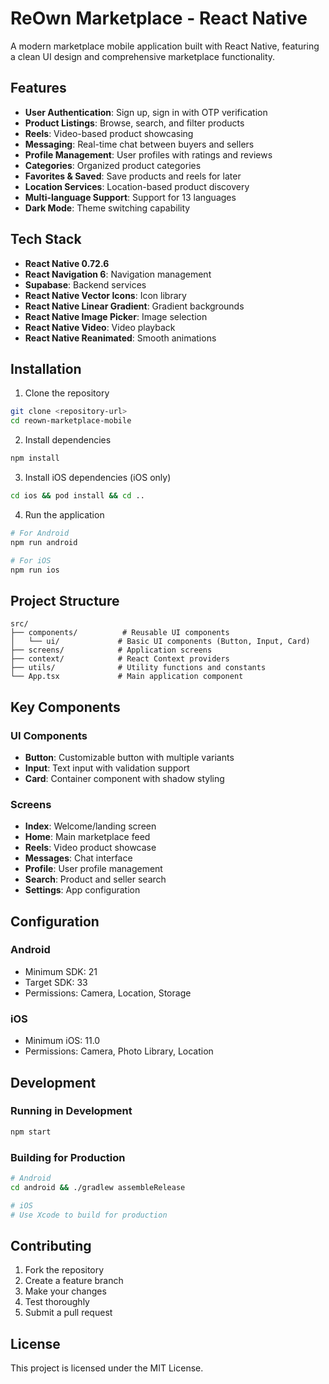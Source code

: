 # ReOwn Marketplace - React Native

A modern marketplace mobile application built with React Native, featuring a clean UI design and comprehensive marketplace functionality.

## Features

- **User Authentication**: Sign up, sign in with OTP verification
- **Product Listings**: Browse, search, and filter products
- **Reels**: Video-based product showcasing
- **Messaging**: Real-time chat between buyers and sellers
- **Profile Management**: User profiles with ratings and reviews
- **Categories**: Organized product categories
- **Favorites & Saved**: Save products and reels for later
- **Location Services**: Location-based product discovery
- **Multi-language Support**: Support for 13 languages
- **Dark Mode**: Theme switching capability

## Tech Stack

- **React Native 0.72.6**
- **React Navigation 6**: Navigation management
- **Supabase**: Backend services
- **React Native Vector Icons**: Icon library
- **React Native Linear Gradient**: Gradient backgrounds
- **React Native Image Picker**: Image selection
- **React Native Video**: Video playback
- **React Native Reanimated**: Smooth animations

## Installation

1. Clone the repository
```bash
git clone <repository-url>
cd reown-marketplace-mobile
```

2. Install dependencies
```bash
npm install
```

3. Install iOS dependencies (iOS only)
```bash
cd ios && pod install && cd ..
```

4. Run the application
```bash
# For Android
npm run android

# For iOS
npm run ios
```

## Project Structure

```
src/
├── components/          # Reusable UI components
│   └── ui/             # Basic UI components (Button, Input, Card)
├── screens/            # Application screens
├── context/            # React Context providers
├── utils/              # Utility functions and constants
└── App.tsx             # Main application component
```

## Key Components

### UI Components
- **Button**: Customizable button with multiple variants
- **Input**: Text input with validation support
- **Card**: Container component with shadow styling

### Screens
- **Index**: Welcome/landing screen
- **Home**: Main marketplace feed
- **Reels**: Video product showcase
- **Messages**: Chat interface
- **Profile**: User profile management
- **Search**: Product and seller search
- **Settings**: App configuration

## Configuration

### Android
- Minimum SDK: 21
- Target SDK: 33
- Permissions: Camera, Location, Storage

### iOS
- Minimum iOS: 11.0
- Permissions: Camera, Photo Library, Location

## Development

### Running in Development
```bash
npm start
```

### Building for Production
```bash
# Android
cd android && ./gradlew assembleRelease

# iOS
# Use Xcode to build for production
```

## Contributing

1. Fork the repository
2. Create a feature branch
3. Make your changes
4. Test thoroughly
5. Submit a pull request

## License

This project is licensed under the MIT License.